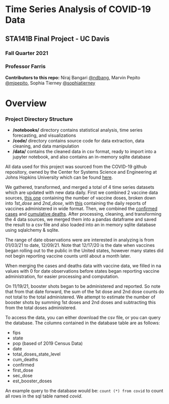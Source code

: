 # Time Series Analysis of COVID-19 Data
## STA141B Final Project - UC Davis
### Fall Quarter 2021
### Professor Farris
**Contributors to this repo:** Niraj Bangari [@ndbang](https://github.com/ndbang), Marvin Pepito [@mjpepito](https://github.com/mjpepito), Sophia Tierney [@sophiatierney](https://github.com/sophiatierney)
#
# Overview
### Project Directory Structure
- **/notebooks/** directory contains statistical analysis, time series forecasting, and visualizations
- **/code/** directory contains source code for data extraction, data cleaning, and  data manipulation
- **/data/** contains the cleaned data in csv format, ready to import into a jupyter notebook, and also contains an in-memory sqlite database

All data used for this project was sourced from the COVID-19 github repository, owned by the Center for Systems Science and Engineering at Johns Hopkins University which can be found [here](https://github.com/CSSEGISandData/COVID-19).

We gathered, transformed, and merged a total of $4$ time series datasets which are updated with new data daily. First we combined $2$ vaccine data sources, [this one](https://raw.githubusercontent.com/govex/COVID-19/master/data_tables/vaccine_data/us_data/time_series/vaccine_data_us_timeline.csv) containing the number of vaccine doses, broken down into *1st_dose* and *2nd_dose*, with [this](https://raw.githubusercontent.com/govex/COVID-19/master/data_tables/vaccine_data/us_data/time_series/time_series_covid19_vaccine_doses_admin_US.csv) containing the daily reports of vaccines administered in wide format. Then, we combined the [confirmed cases](https://raw.githubusercontent.com/CSSEGISandData/COVID19/master/csse_covid_19_data/csse_covid_19_time_series/time_series_covid19_confirmed_US.csv) and [cumulative deaths](https://raw.githubusercontent.com/CSSEGISandData/COVID-19/master/csse_covid_19_data/csse_covid_19_time_series/time_series_covid19_deaths_US.csv). After processing, cleaning, and transforming the $4$ data sources, we merged them into a pandas dataframe and saved the result to a csv file and also loaded into an in memory sqlite database using sqlalchemy & sqlite. 

The range of date observations were are interested in analyzing is from 01/03/21 to date, 12/09/21.
Note that 12/17/20 is the date when vaccines began rolling out to the public in the United states, however many states did not begin reporting vaccine counts until about a month later.

When merging the cases and deaths data with vaccine data, we filled in na values with $0$ for date observations before states began reporting vaccine administration, for easier processing and computation. 

On 11/19/21, booster shots began to be administered and reported. So note that from that date forward, the sum of the 1st dose and 2nd dose counts do not total to the total administered. We attempt to estimate the number of booster shots by summing 1st doses and 2nd doses and subtracting this from the total doses administered. 

To access the data, you can either download the csv file, or you can query the database. The columns contained in the database table are as follows:
- fips 
- state
- pop (based of 2019 Census Data)
- date 
- total_doses_state_level
- cum_deaths
- confirmed
- first_dose
- sec_dose
- est_booster_doses

An example query to the database would be:
```count (*) from covid```
to count all rows in the sql table named *covid*.
